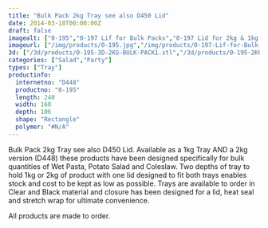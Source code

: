 ```yaml
---
title: "Bulk Pack 2kg Tray see also D450 Lid"
date: 2014-03-18T00:00:00Z
draft: false
imagealt: ["0-195","0-197 Lif for Bulk Packs","0-197 Lid for 2kg & 1kg Bulk Pack","0-195 & 0-196 2kg & 1kg Bulk Pack & Lids","0-195 2kg Bulk Pack Base"]
imageurl: ["/img/products/0-195.jpg","/img/products/0-197-Lif-for-Bulk-Packs.jpg","/img/products/0-197-Lid-for-2kg-1kg-Bulk-Pack.jpg","/img/products/0-195-0-196-2kg-1kg-Bulk-Pack-Lids.jpg","/img/products/0-195-2kg-Bulk-Pack-Base.jpg"]
3d: ["/3d/products/0-195-3D-2KG-BULK-PACK1.stl","/3d/products/0-195-2KG-BULK-PACK3.stl","/3d/products/0-195-2KG-BULK-PACK2.stl","/3d/products/0-195-2KG-BULK-PACK1.stl","/3d/products/0-195-3D-2KG-BULK-PACK.stl"]
categories: ["Salad","Party"]
types: ["Tray"]
productinfo:
  internetno: "D448"
  productno: "0-195"
  length: 240
  width: 160
  depth: 106
  shape: "Rectangle"
  polymer: "#N/A"
---
```

Bulk Pack 2kg Tray see also D450 Lid. Available as a 1kg Tray AND a 2kg version (D448) these products have been designed specifically for bulk quantities of Wet Pasta, Potato Salad and Coleslaw. Two depths of tray to hold 1kg or 2kg of product with one lid designed to fit both trays enables stock and cost to be kept as low as possible. Trays are available to order in Clear and Black material and closure has been designed for a lid, heat seal and stretch wrap for ultimate convenience.

All products are made to order.